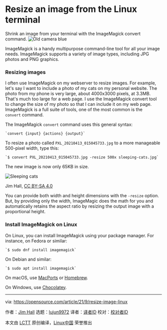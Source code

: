 [#]: subject: "Resize an image from the Linux terminal"
[#]: via: "https://opensource.com/article/21/9/resize-image-linux"
[#]: author: "Jim Hall https://opensource.com/users/jim-hall"
[#]: collector: "lujun9972"
[#]: translator: " "
[#]: reviewer: " "
[#]: publisher: " "
[#]: url: " "

Resize an image from the Linux terminal
======
Shrink an image from your terminal with the ImageMagick convert command.
![Old camera blue][1]

ImageMagick is a handy multipurpose command-line tool for all your image needs. ImageMagick supports a variety of image types, including JPG photos and PNG graphics.

### Resizing images

I often use ImageMagick on my webserver to resize images. For example, let's say I want to include a photo of my cats on my personal website. The photo from my phone is very large, about 4000x3000 pixels, at 3.3MB. That's much too large for a web page. I use the ImageMagick convert tool to change the size of my photo so that I can include it on my web page. ImageMagick is a full suite of tools, one of the most common is the `convert` command.

The ImageMagick `convert` command uses this general syntax:


```
`convert {input} {actions} {output}`
```

To resize a photo called `PXL_20210413_015045733.jpg` to a more manageable 500-pixel width, type this:


```
`$ convert PXL_20210413_015045733.jpg -resize 500x sleeping-cats.jpg`
```

The new image is now only 65KB in size. 

![Sleeping cats][2]

Jim Hall, [CC BY-SA 4.0][3]

You can provide both width and height dimensions with the `-resize` option. But, by providing only the width, ImageMagic does the math for you and automatically retains the aspect ratio by resizing the output image with a proportional height.

### Install ImageMagick on Linux

On Linux, you can install ImageMagick using your package manager. For instance, on Fedora or similar:


```
`$ sudo dnf install imagemagick`
```

On Debian and similar:


```
`$ sudo apt install imagemagick`
```

On macOS, use [MacPorts][4] or [Homebrew][5].

On Windows, use [Chocolatey][6].

--------------------------------------------------------------------------------

via: https://opensource.com/article/21/9/resize-image-linux

作者：[Jim Hall][a]
选题：[lujun9972][b]
译者：[译者ID](https://github.com/译者ID)
校对：[校对者ID](https://github.com/校对者ID)

本文由 [LCTT](https://github.com/LCTT/TranslateProject) 原创编译，[Linux中国](https://linux.cn/) 荣誉推出

[a]: https://opensource.com/users/jim-hall
[b]: https://github.com/lujun9972
[1]: https://opensource.com/sites/default/files/styles/image-full-size/public/lead-images/osdc-photo-camera-blue.png?itok=AsIMZ9ga (Old camera blue)
[2]: https://opensource.com/sites/default/files/sleeping-cats.jpg (Sleeping cats)
[3]: https://creativecommons.org/licenses/by-sa/4.0/
[4]: https://opensource.com/article/20/11/macports
[5]: https://opensource.com/article/20/6/homebrew-mac
[6]: https://opensource.com/article/20/3/chocolatey
